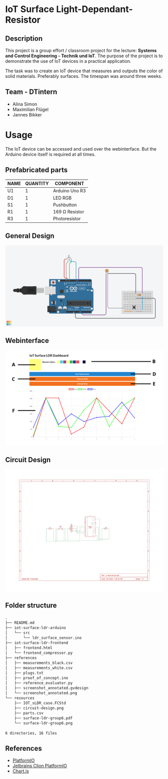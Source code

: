 # IoT Surface Light-Dependant-Resistor
## Description

This project is a group effort / classroom project for the lecture: **Systems and Control Engineering - Technik und IoT**. The purpose of the project is to demonstrate the use of IoT devices in a practical application.

The task was to create an IoT device that measures and outputs the color of solid materials. Preferably surfaces. The timespan was around three weeks. 

## Team - DTintern
- Alina Simon
- Maximilian Flügel 
- Jannes Bikker 

# Usage

The IoT device can be accessed and used over the webinterface. But the Arduino device itself is required at all times.

## Prefabricated parts

| NAME | QUANTITY | COMPONENT      |
|------|----------|----------------|
| U1   | 1        | Arduino Uno R3 |
| D1   | 1        | LED RGB        |
| S1   | 1        | Pushbutton     |
| R1   | 1        | 169 Ω Resistor |
| R3   | 1        | Photoresistor  |

## General Design
![Design](resources/surface-ldr-group6.png)

## Webinterface
![Webinterface](/references/screenshot_annotated.png)

## Circuit Design
![Circuit Design](/resources/circuit-design.png "MarineGEO logo")

## Folder structure

```
.
├── README.md
├── iot-surface-ldr-arduino
│   └── src
│       └── ldr_surface_sensor.ino
├── iot-surface-ldr-frontend
│   ├── frontend.html
│   └── frontend_compressor.py
├── references
│   ├── measurements_black.csv
│   ├── measurements_white.csv
│   ├── plugs.txt
│   ├── proof_of_concept.ino
│   ├── reference_evaluator.py
│   ├── screenshot_annotated.gvdesign
│   └── screenshot_annotated.png
└── resources
    ├── IOT_sLDR_case.FCStd
    ├── circuit-design.png
    ├── parts.csv
    ├── surface-ldr-group6.pdf
    └── surface-ldr-group6.png

6 directories, 16 files
```

## References

- [PlatformIO](https://platformio.org/)
- [Jetbrains Clion PlatformIO](https://www.jetbrains.com/help/clion/platformio.html)
- [Chart.js](https://www.chartjs.org/)